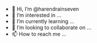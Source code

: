 - 👋 Hi, I’m @harendrainseven
- 👀 I’m interested in ...
- 🌱 I’m currently learning ...
- 💞️ I’m looking to collaborate on ...
- 📫 How to reach me ...

<!---
harendrainseven/harendrainseven is a ✨ special ✨ repository because its `README.md` (this file) appears on your GitHub profile.
You can click the Preview link to take a look at your changes.
--->
